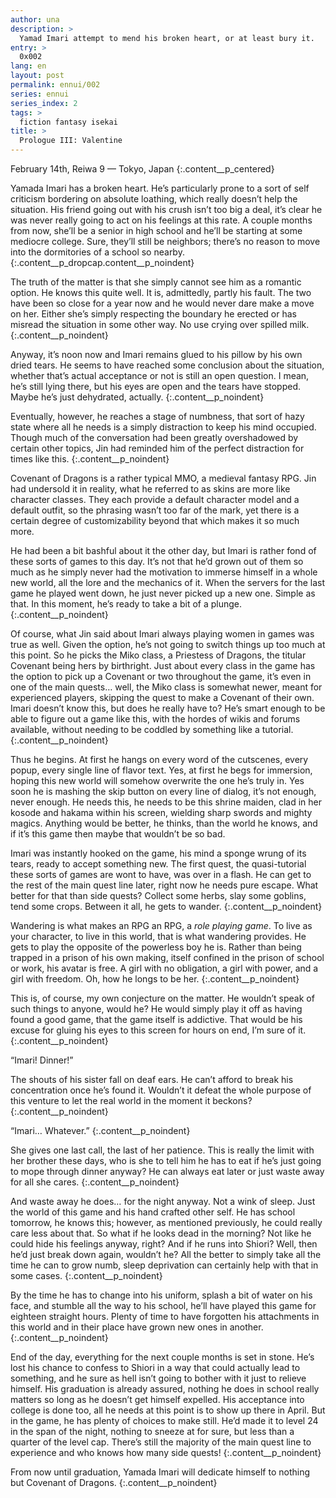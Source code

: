 ```yaml
---
author: una
description: >
  Yamad Imari attempt to mend his broken heart, or at least bury it.
entry: >
  0x002
lang: en
layout: post
permalink: ennui/002
series: ennui
series_index: 2
tags: >
  fiction fantasy isekai
title: >
  Prologue III: Valentine
---
```


February 14th, Reiwa 9 — Tokyo, Japan
{:.content__p_centered}

Yamada Imari has a broken heart. He’s particularly prone to a sort of self 
criticism bordering on absolute loathing, which really doesn’t help the 
situation. His friend going out with his crush isn’t too big a deal, it’s clear 
he was never really going to act on his feelings at this rate. A couple months 
from now, she’ll be a senior in high school and he’ll be starting at some 
mediocre college. Sure, they’ll still be neighbors; there’s no reason to move 
into the dormitories of a school so nearby.
{:.content__p_dropcap.content__p_noindent}

The truth of the matter is that she simply cannot see him as a romantic option. 
He knows this quite well. It is, admittedly, partly his fault. The two have 
been so close for a year now and he would never dare make a move on her. Either 
she’s simply respecting the boundary he erected or has misread the situation in 
some other way. No use crying over spilled milk.
{:.content__p_noindent}

Anyway, it’s noon now and Imari remains glued to his pillow by his own dried 
tears. He seems to have reached some conclusion about the situation, whether 
that’s actual acceptance or not is still an open question. I mean, he’s still 
lying there, but his eyes are open and the tears have stopped. Maybe he’s just 
dehydrated, actually.
{:.content__p_noindent}

Eventually, however, he reaches a stage of numbness, that sort of hazy state 
where all he needs is a simply distraction to keep his mind occupied. Though 
much of the conversation had been greatly overshadowed by certain other topics, 
Jin had reminded him of the perfect distraction for times like this.
{:.content__p_noindent}

Covenant of Dragons is a rather typical MMO, a medieval fantasy RPG. Jin had 
undersold it in reality, what he referred to as skins are more like character 
classes. They each provide a default character model and a default outfit, so 
the phrasing wasn’t too far of the mark, yet there is a certain degree of 
customizability beyond that which makes it so much more.

He had been a bit bashful about it the other day, but Imari is rather fond of 
these sorts of games to this day. It’s not that he’d grown out of them so much 
as he simply never had the motivation to immerse himself in a whole new world, 
all the lore and the mechanics of it. When the servers for the last game he 
played went down, he just never picked up a new one. Simple as that. In this 
moment, he’s ready to take a bit of a plunge.
{:.content__p_noindent}

Of course, what Jin said about Imari always playing women in games was true as 
well. Given the option, he’s not going to switch things up too much at this 
point. So he picks the Miko class, a Priestess of Dragons, the titular Covenant 
being hers by birthright. Just about every class in the game has the option to 
pick up a Covenant or two throughout the game, it’s even in one of the main 
quests… well, the Miko class is somewhat newer, meant for experienced players, 
skipping the quest to make a Covenant of their own. Imari doesn’t know this, 
but does he really have to? He’s smart enough to be able to figure out a game 
like this, with the hordes of wikis and forums available, without needing to be 
coddled by something like a tutorial.
{:.content__p_noindent}

Thus he begins. At first he hangs on every word of the cutscenes, every popup, 
every single line of flavor text. Yes, at first he begs for immersion, hoping 
this new world will somehow overwrite the one he’s truly in. Yes soon he is 
mashing the skip button on every line of dialog, it’s not enough, never enough. 
He needs this, he needs to be this shrine maiden, clad in her kosode and hakama 
within his screen, wielding sharp swords and mighty magics. Anything would be 
better, he thinks, than the world he knows, and if it’s this game then maybe 
that wouldn’t be so bad.

Imari was instantly hooked on the game, his mind a sponge wrung of its tears, 
ready to accept something new. The first quest, the quasi-tutorial these sorts 
of games are wont to have, was over in a flash. He can get to the rest of the 
main quest line later, right now he needs pure escape. What better for that 
than side quests? Collect some herbs, slay some goblins, tend some crops. 
Between it all, he gets to wander.
{:.content__p_noindent}

Wandering is what makes an RPG an RPG, a _role playing game_. To live as your 
character, to live in this world, that is what wandering provides. He gets to 
play the opposite of the powerless boy he is. Rather than being trapped in a 
prison of his own making, itself confined in the prison of school or work, his 
avatar is free. A girl with no obligation, a girl with power, and a girl with 
freedom. Oh, how he longs to be her.
{:.content__p_noindent}

This is, of course, my own conjecture on the matter. He wouldn’t speak of such 
things to anyone, would he? He would simply play it off as having found a good 
game, that the game itself is addictive. That would be his excuse for gluing 
his eyes to this screen for hours on end, I’m sure of it.
{:.content__p_noindent}

“Imari! Dinner!”

The shouts of his sister fall on deaf ears. He can’t afford to break his 
concentration once he’s found it. Wouldn’t it defeat the whole purpose of this 
venture to let the real world in the moment it beckons?
{:.content__p_noindent}

“Imari… Whatever.”
{:.content__p_noindent}

She gives one last call, the last of her patience. This is really the limit 
with her brother these days, who is she to tell him he has to eat if he’s just 
going to mope through dinner anyway? He can always eat later or just waste away 
for all she cares.
{:.content__p_noindent}

And waste away he does… for the night anyway. Not a wink of sleep. Just the 
world of this game and his hand crafted other self. He has school tomorrow, he 
knows this; however, as mentioned previously, he could really care less about 
that. So what if he looks dead in the morning? Not like he could hide his 
feelings anyway, right? And if he runs into Shiori? Well, then he’d just break 
down again, wouldn’t he? All the better to simply take all the time he can to 
grow numb, sleep deprivation can certainly help with that in some cases.
{:.content__p_noindent}

By the time he has to change into his uniform, splash a bit of water on his 
face, and stumble all the way to his school, he’ll have played this game for 
eighteen straight hours. Plenty of time to have forgotten his attachments in 
this world and in their place have grown new ones in another.
{:.content__p_noindent}

End of the day, everything for the next couple months is set in stone. He’s 
lost his chance to confess to Shiori in a way that could actually lead to 
something, and he sure as hell isn’t going to bother with it just to relieve 
himself. His graduation is already assured, nothing he does in school really 
matters so long as he doesn’t get himself expelled. His acceptance into college 
is done too, all he needs at this point is to show up there in April. But in 
the game, he has plenty of choices to make still. He’d made it to level 24 in 
the span of the night, nothing to sneeze at for sure, but less than a quarter 
of the level cap. There’s still the majority of the main quest line to 
experience and who knows how many side quests!
{:.content__p_noindent}

From now until graduation, Yamada Imari will dedicate himself to nothing but 
Covenant of Dragons.
{:.content__p_noindent}